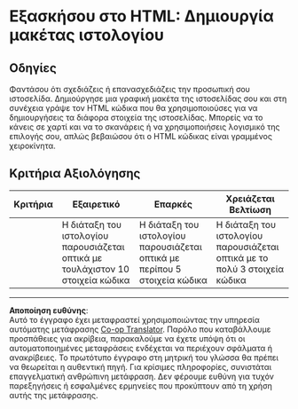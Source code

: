 <!--
CO_OP_TRANSLATOR_METADATA:
{
  "original_hash": "970776c81401c9aacb34f365edac6b53",
  "translation_date": "2025-08-26T21:31:26+00:00",
  "source_file": "3-terrarium/1-intro-to-html/assignment.md",
  "language_code": "el"
}
-->
# Εξασκήσου στο HTML: Δημιουργία μακέτας ιστολογίου

## Οδηγίες

Φαντάσου ότι σχεδιάζεις ή επανασχεδιάζεις την προσωπική σου ιστοσελίδα. Δημιούργησε μια γραφική μακέτα της ιστοσελίδας σου και στη συνέχεια γράψε τον HTML κώδικα που θα χρησιμοποιούσες για να δημιουργήσεις τα διάφορα στοιχεία της ιστοσελίδας. Μπορείς να το κάνεις σε χαρτί και να το σκανάρεις ή να χρησιμοποιήσεις λογισμικό της επιλογής σου, απλώς βεβαιώσου ότι ο HTML κώδικας είναι γραμμένος χειροκίνητα.

## Κριτήρια Αξιολόγησης

| Κριτήρια | Εξαιρετικό                                                                         | Επαρκές                                                                         | Χρειάζεται Βελτίωση                                                              |
| -------- | --------------------------------------------------------------------------------- | -------------------------------------------------------------------------------- | --------------------------------------------------------------------------------- |
|          | Η διάταξη του ιστολογίου παρουσιάζεται οπτικά με τουλάχιστον 10 στοιχεία κώδικα   | Η διάταξη του ιστολογίου παρουσιάζεται οπτικά με περίπου 5 στοιχεία κώδικα       | Η διάταξη του ιστολογίου παρουσιάζεται οπτικά με το πολύ 3 στοιχεία κώδικα        |

---

**Αποποίηση ευθύνης**:  
Αυτό το έγγραφο έχει μεταφραστεί χρησιμοποιώντας την υπηρεσία αυτόματης μετάφρασης [Co-op Translator](https://github.com/Azure/co-op-translator). Παρόλο που καταβάλλουμε προσπάθειες για ακρίβεια, παρακαλούμε να έχετε υπόψη ότι οι αυτοματοποιημένες μεταφράσεις ενδέχεται να περιέχουν σφάλματα ή ανακρίβειες. Το πρωτότυπο έγγραφο στη μητρική του γλώσσα θα πρέπει να θεωρείται η αυθεντική πηγή. Για κρίσιμες πληροφορίες, συνιστάται επαγγελματική ανθρώπινη μετάφραση. Δεν φέρουμε ευθύνη για τυχόν παρεξηγήσεις ή εσφαλμένες ερμηνείες που προκύπτουν από τη χρήση αυτής της μετάφρασης.